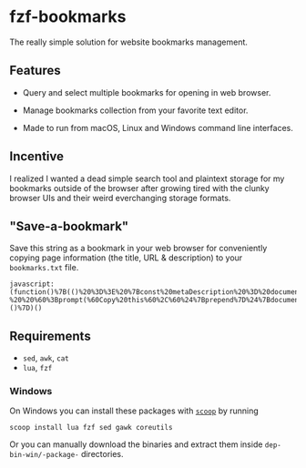 # fzf-bookmarks

The really simple solution for website bookmarks management.

## Features

- Query and select multiple bookmarks for opening in web browser.

- Manage bookmarks collection from your favorite text editor.

- Made to run from macOS, Linux and Windows command line interfaces.

## Incentive

I realized I wanted a dead simple search tool and plaintext storage for my bookmarks outside of the browser after growing tired with the clunky browser UIs and their weird everchanging storage formats.

## "Save-a-bookmark"

Save this string as a bookmark in your web browser for conveniently copying page information (the title, URL & description) to your `bookmarks.txt` file.

```
javascript:(function()%7B(()%20%3D%3E%20%7Bconst%20metaDescription%20%3D%20document.querySelector(%60meta%5Bname%3D%22description%22%5D%60)%3Bconst%20prepend%20%3D%20%60%20%20%23%20%20%60%3Bconst%20colDelimeter%20%3D%20%60%20%20-%20%20%60%3Bprompt(%60Copy%20this%60%2C%60%24%7Bprepend%7D%24%7Bdocument.title.replace(%2F%5Cs%2B%2Fg%2C%20%60%20%60).trim()%7D%24%7BcolDelimeter%7D%24%7Bwindow.location%7D%24%7BcolDelimeter%7D%24%7BmetaDescription%20%26%26%20metaDescription.content.replace(%2F%5Cs%2B%2Fg%2C%20%60%20%60).trim()%7D%24%7BcolDelimeter%7D%60)%3B%7D)()%7D)()
```

## Requirements

- `sed`, `awk`, `cat`
- `lua`, `fzf`

### Windows

On Windows you can install these packages with <a href="https://scoop.sh" target="_blank">`scoop`</a> by running

```
scoop install lua fzf sed gawk coreutils
```
Or you can manually download the binaries and extract them inside `dep-bin-win/-package-` directories.
